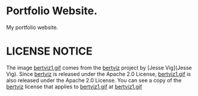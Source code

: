 # Portfolio Website.
My portfolio website.

# LICENSE NOTICE
The image [bertviz1.gif](https://github.com/WojtekFulmyk/wojtekfulmyk.github.io/blob/master/images/projects/bertviz1.gif) comes from the [bertviz](https://github.com/jessevig/bertviz) project by [Jesse Vig](Jesse Vig). Since [bertviz](https://github.com/jessevig/bertviz) is released under the Apache 2.0 License, [bertviz1.gif](https://github.com/WojtekFulmyk/wojtekfulmyk.github.io/blob/master/images/projects/bertviz1.gif) is also released under the Apache 2.0 License. You can see a copy of the [bertviz](https://github.com/jessevig/bertviz) license that applies to [bertviz1.gif](https://github.com/WojtekFulmyk/wojtekfulmyk.github.io/blob/master/images/projects/bertviz1.gif) at [bertviz1.gif](https://github.com/WojtekFulmyk/wojtekfulmyk.github.io/blob/master/bertviz1_license)




